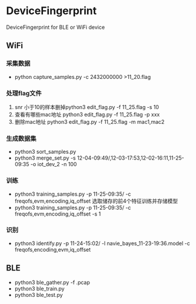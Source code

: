# DeviceFingerprint
DeviceFingerprint for BLE or WiFi device

## WiFi
### 采集数据
* python capture_samples.py -c 2432000000 >11_20.flag

### 处理flag文件
1. snr 小于10的样本删掉python3 edit_flag.py -f 11_25.flag -s 10
2. 查看有哪些mac地址 python3 edit_flag.py -f 11_25.flag -p xxx
3. 删除mac地址 python3 edit_flag.py -f 11_25.flag -m mac1,mac2

### 生成数据集
* python3 sort_samples.py	
* python3 merge_set.py -s 12-04-09\:49/,12-03-17\:53,12-02-16\:11,11-25-09\:35 -o iot_dev_2 -n 100

### 训练
* python3 training_samples.py -p 11-25-09\:35/ -c freqofs,evm,encoding,iq_offset
选取储存的前4个特征训练并存储模型
* python3 training_samples.py -p 11-25-09\:35/ -c freqofs,evm,encoding,iq_offset  -s 1

### 识别
* python3 identify.py -p 11-24-15\:02/ -l navie_bayes_11-23-19:36.model -c freqofs,encoding,evm,iq_offset

## BLE
* python3 ble_gather.py -f .pcap
* python3 ble_train.py
* python3 ble_test.py
